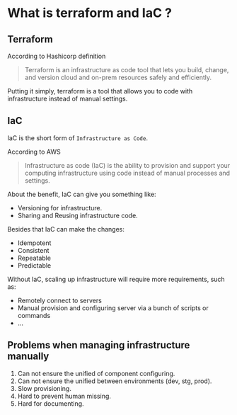 # What is terraform and IaC ?

## Terraform

According to Hashicorp definition

> Terraform is an infrastructure as code tool that lets you build, change, and version cloud and on-prem resources safely and efficiently.

Putting it simply, terraform is a tool that allows you to code with infrastructure instead of manual settings.

## IaC

IaC is the short form of `Infrastructure as Code`.

According to AWS

> Infrastructure as code (IaC) is the ability to provision and support your computing infrastructure using code instead of manual processes and settings.

About the benefit, IaC can give you something like:

- Versioning for infrastructure.
- Sharing and Reusing infrastructure code.

Besides that IaC can make the changes:

- Idempotent
- Consistent
- Repeatable
- Predictable

Without IaC, scaling up infrastructure will require more requirements, such as:

- Remotely connect to servers
- Manual provision and configuring server via a bunch of scripts or commands
- ...

## Problems when managing infrastructure manually

1. Can not ensure the unified of component configuring.
2. Can not ensure the unified between environments (dev, stg, prod).
3. Slow provisioning.
4. Hard to prevent human missing.
5. Hard for documenting.
